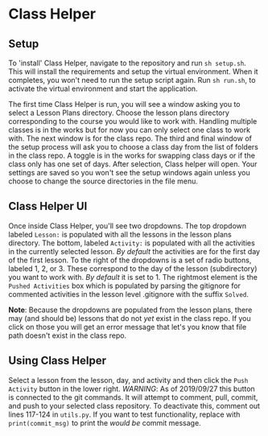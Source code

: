 # Class Helper

## Setup

To 'install' Class Helper, navigate to the repository and run `sh setup.sh`. This will install the requirements and setup the virtual environment. When it completes, you won't need to run the setup script again. Run `sh run.sh`, to activate the virtual environment and start the application.

The first time Class Helper is run, you will see a window asking you to select a Lesson Plans directory. Choose the lesson plans directory corresponding to the course you would like to work with. Handling multiple classes is in the works but for now you can only select one class to work with. The next window is for the class repo. The third and final window of the setup process will ask you to choose a class day from the list of folders in the class repo. A toggle is in the works for swapping class days or if the class only has one set of days. After selection, Class helper will open. Your settings are saved so you won't see the setup windows again unless you choose to change the source directories in the file menu.

## Class Helper UI

Once inside Class Helper, you'll see two dropdowns. The top dropdown labeled `Lesson:` is populated with all the lessons in the lesson plans directory. The bottom, labeled `Activity:` is populated with all the activities in the currently selected lesson. _By default_ the activities are for the first day of the first lesson. To the right of the dropdowns is a set of radio buttons, labeled 1, 2, or 3.
These correspond to the day of the lesson (subdirectory) you want to work with. _By default_ it is set to 1. The rightmost element is the `Pushed Activities` box which is populated by parsing the gitignore for commented activities in the lesson level .gitignore with the suffix `Solved`.

**Note**: Because the dropdowns are populated from the lesson plans, there may (and should be) lessons that do not _yet_ exist in the class repo. If you click on those you will get an error message that let's you know that file path doesn't exist in the class repo.

## Using Class Helper

Select a lesson from the lesson, day, and activity and then click the `Push Activity` button in the lower right. _WARNING_: As of 2019/09/27 this button is connected to the git commands. It will attempt to comment, pull, commit, and push to your selected class repository. To deactivate this, comment out lines 117-124 in `utils.py`. If you want to test functionality, replace with `print(commit_msg)` to print the _would be_ commit message.

